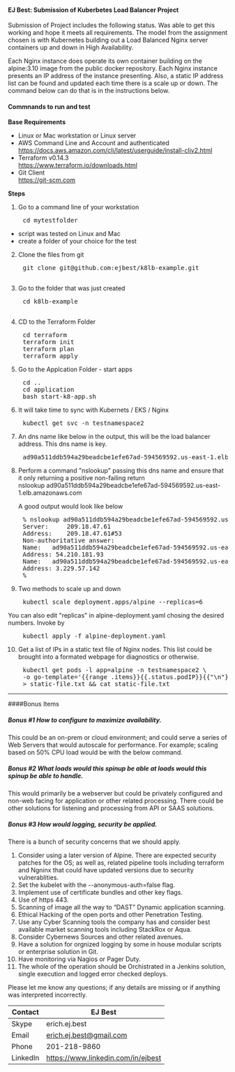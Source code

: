 #### EJ Best: Submission of Kuberbetes Load Balancer Project 

Submission of Project includes the following status.  Was able to get this working and hope it meets all requirements.  The model from the assignment chosen is with Kubernetes building out a Load Balanced Nginx server containers up and down in High Availability. 

Each Nginx instance does operate its own container building on the alpine:3.10 image from the public docker repository.  Each Nginx instance presents an IP address of the instance presenting.  Also, a static IP address list can be found and updated each time there is a scale up or down.  The command below can do that is in the instructions below.

#### Commnands to run and test

**Base Requirements**
 <br>
-  Linux or Mac workstation or Linux server
-  AWS Command Line and Account and authenticated<br>
    https://docs.aws.amazon.com/cli/latest/userguide/install-cliv2.html<br>
-  Terraform v0.14.3<br>
    https://www.terraform.io/downloads.html
-  Git Client<br>
    https://git-scm.com

**Steps** 
1. Go to a command line of your workstation<br>
<pre>
    cd mytestfolder
</pre>
- script was tested on Linux and Mac
- create a folder of your choice for the test
2. Clone the files from git
<pre>
    git clone git@github.com:ejbest/k8lb-example.git<br>
</pre>
3. Go to the folder that was just created
<pre>
    cd k8lb-example<br>
</pre>

4. CD to the Terraform Folder
<pre>
    cd terraform
    terraform init
    terraform plan
    terraform apply
</pre>

5. Go to the Applcation Folder - start apps
<pre>
    cd ..
    cd application
    bash start-k8-app.sh 
</pre>

6. It will take time to sync with Kubernets / EKS / Nginx 
<pre>
    kubectl get svc -n testnamespace2
</pre>
7. An dns name like below in the output, this will be the load balancer address.  This dns name is key.
<pre>
    ad90a511ddb594a29beadcbe1efe67ad-594569592.us-east-1.elb.amazonaws.com 
</pre>
8. Perform a command "nslookup" passing this dns name and ensure that it only returning a positive non-failing return <br>
    nslookup ad90a511ddb594a29beadcbe1efe67ad-594569592.us-east-1.elb.amazonaws.com 

    A good output would look like below 
<pre>
    % nslookup ad90a511ddb594a29beadcbe1efe67ad-594569592.us-east-1.elb.amazonaws.com 
    Server:		209.18.47.61
    Address:	209.18.47.61#53
    Non-authoritative answer:
    Name:	ad90a511ddb594a29beadcbe1efe67ad-594569592.us-east-1.elb.amazonaws.com
    Address: 54.210.181.93
    Name:	ad90a511ddb594a29beadcbe1efe67ad-594569592.us-east-1.elb.amazonaws.com
    Address: 3.229.57.142
    %
</pre>

9. Two methods to scale up and down
<pre>
    kubectl scale deployment.apps/alpine --replicas=6 
</pre>
You can also edit "replicas" in alpine-deployment.yaml chosing the desired numbers.  Invoke by 
<pre>
    kubectl apply -f alpine-deployment.yaml
</pre>

10. Get a list of IPs in a static text file of Nginx nodes.  This list could be brought into a formated webpage for diagnostics or otherwise. 
<pre>
    kubectl get pods -l app=alpine -n testnamespace2 \
    -o go-template='{{range .items}}{{.status.podIP}}{{"\n"}}{{end}}' \
    > static-file.txt && cat static-file.txt
</pre>
-------------------------------------------------
####Bonus Items
##### Bonus #1 How to configure to maximize availability.
This could be an on-prem or cloud environment; and could serve a series of Web Servers that would autoscale for performance.   For example; scaling based on 50% CPU load would be with the below command.

##### Bonus #2 What loads would this spinup be able at loads would this spinup be able to handle. 
This would primarily be a webserver but could be privately configured and non-web facing for application or other related processing.  There could be other solutions for listening and processing from API or SAAS solutions.

##### Bonus #3  How would logging, security be applied. 
There is a bunch of security concerns that we should apply.
1.	Consider using a later version of Alpine.  There are expected security patches for the OS; as well as, related pipeline tools including terraform and Ngninx that could have updated versions due to security vulnerablities.
2.	Set the kubelet with the --anonymous-auth=false flag.
3.	Implement use of certificate bundles and other key flags.
4.	Use of https 443.
5.	Scanning of image all the way to “DAST” Dynamic application scanning.
6.	Ethical Hacking of the open ports and other Penetration Testing.
7.  Use any Cyber Scanning tools the company has and consider best available market scanning tools including StackRox or Aqua.
8.  Consider Cybernews Sources and other related avenues.
9.  Have a solution for orgnized logging by some in house modular scripts or enterprise solution in Git.
10. Have monitoring via Nagios or Pager Duty.
11. The whole of the operation should be Orchistrated in a Jenkins solution, single execution and logged error checked deploys.

Please let me know any questions; if any details are missing or if anything was interpreted incorrectly.

| Contact  | EJ Best
| ------------ | -------------------------------------
| Skype | erich.ej.best
| Email | erich.ej.best@gmail.com
| Phone | 201-218-9860
| LinkedIn | https://www.linkedin.com/in/ejbest
